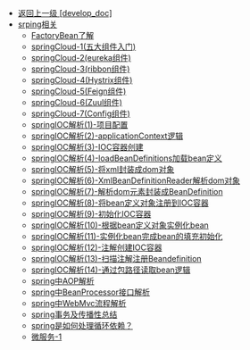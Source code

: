 - [返回上一级 [develop_doc]](txz-note/develop_doc/)
- [srping相关](txz-note/develop_doc/srping相关/)
  - [FactoryBean了解](txz-note/develop_doc/srping相关/FactoryBean了解.md)
  - [springCloud-1(五大组件入门)](txz-note/develop_doc/srping相关/springCloud-1(五大组件入门).md)
  - [springCloud-2(eureka组件)](txz-note/develop_doc/srping相关/springCloud-2(eureka组件).md)
  - [springCloud-3(ribbon组件)](txz-note/develop_doc/srping相关/springCloud-3(ribbon组件).md)
  - [springCloud-4(Hystrix组件)](txz-note/develop_doc/srping相关/springCloud-4(Hystrix组件).md)
  - [springCloud-5(Feign组件)](txz-note/develop_doc/srping相关/springCloud-5(Feign组件).md)
  - [springCloud-6(Zuul组件)](txz-note/develop_doc/srping相关/springCloud-6(Zuul组件).md)
  - [springCloud-7(Config组件)](txz-note/develop_doc/srping相关/springCloud-7(Config组件).md)
  - [springIOC解析(1)-项目配置](txz-note/develop_doc/srping相关/springIOC解析(1)-项目配置.md)
  - [springIOC解析(2)-applicationContext逻辑](txz-note/develop_doc/srping相关/springIOC解析(2)-applicationContext逻辑.md)
  - [springIOC解析(3)-IOC容器创建](txz-note/develop_doc/srping相关/springIOC解析(3)-IOC容器创建.md)
  - [springIOC解析(4)-loadBeanDefinitions加载bean定义](txz-note/develop_doc/srping相关/springIOC解析(4)-loadBeanDefinitions加载bean定义.md)
  - [springIOC解析(5)-将xml封装成dom对象](txz-note/develop_doc/srping相关/springIOC解析(5)-将xml封装成dom对象.md)
  - [springIOC解析(6)-XmlBeanDefinitionReader解析dom对象](txz-note/develop_doc/srping相关/springIOC解析(6)-XmlBeanDefinitionReader解析dom对象.md)
  - [springIOC解析(7)-解析dom元素封装成BeanDefinition](txz-note/develop_doc/srping相关/springIOC解析(7)-解析dom元素封装成BeanDefinition.md)
  - [springIOC解析(8)-将bean定义对象注册到IOC容器](txz-note/develop_doc/srping相关/springIOC解析(8)-将bean定义对象注册到IOC容器.md)
  - [springIOC解析(9)-初始化IOC容器](txz-note/develop_doc/srping相关/springIOC解析(9)-初始化IOC容器.md)
  - [springIOC解析(10)-根据bean定义对象实例化bean](txz-note/develop_doc/srping相关/springIOC解析(10)-根据bean定义对象实例化bean.md)
  - [springIOC解析(11)-实例化bean完成bean的填充初始化](txz-note/develop_doc/srping相关/springIOC解析(11)-实例化bean完成bean的填充初始化.md)
  - [springIOC解析(12)-注解创建IOC容器](txz-note/develop_doc/srping相关/springIOC解析(12)-注解创建IOC容器.md)
  - [springIOC解析(13)-扫描注解注册Beandefinition](txz-note/develop_doc/srping相关/springIOC解析(13)-扫描注解注册Beandefinition.md)
  - [springIOC解析(14)-通过包路径读取bean逻辑](txz-note/develop_doc/srping相关/springIOC解析(14)-通过包路径读取bean逻辑.md)
  - [spring中AOP解析](txz-note/develop_doc/srping相关/spring中AOP解析.md)
  - [spring中BeanProcessor接口解析](txz-note/develop_doc/srping相关/spring中BeanProcessor接口解析.md)
  - [spring中WebMvc流程解析](txz-note/develop_doc/srping相关/spring中WebMvc流程解析.md)
  - [spring事务及传播性总结](txz-note/develop_doc/srping相关/spring事务及传播性总结.md)
  - [spring是如何处理循环依赖？](txz-note/develop_doc/srping相关/spring是如何处理循环依赖？.md)
  - [微服务-1](txz-note/develop_doc/srping相关/微服务-1.md)
